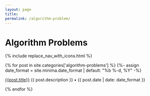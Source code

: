 ```yaml
---
layout: page
title: 
permalink: /algorithm-problem/
---
```


# Algorithm Problems

{% include replace_nav_with_icons.html %}

{% for post in site.categories['algorithm-problems'] %}
      {%- assign date_format = site.minima.date_format | default: "%b %-d, %Y" -%}
<article class="archive-item">
    <p class="post-meta post-meta-title"><a class="page-meta" href="{{ site.baseurl }}{{ post.url }}">{{post.title}}</a> {{ post.description }} • {{ post.date | date: date_format }}</p>
</article>
{% endfor %}

